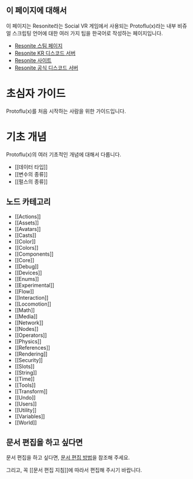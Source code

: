 ## 이 페이지에 대해서

이 페이지는 Resonite라는 Social VR 게임에서 사용되는 Protoflu(x)라는 내부 비쥬얼 스크립팅 언어에 대한 여러 가지 팁을 한국어로 작성하는 페이지입니다. 

- [Resonite 스팀 페이지](https://store.steampowered.com/app/2519830/Resonite/)
- [Resonite KR 디스코드 서버](https://discord.gg/zpGUvdxQpD)
- [Resonite 사이트](https://resonite.com/)
- [Resonite 공식 디스코드 서버](https://discord.gg/resonite)

# 초심자 가이드
Protoflu(x)를 처음 시작하는 사람을 위한 가이드입니다.


# 기초 개념
Protoflu(x)의 여러 기초적인 개념에 대해서 다룹니다.

- [[데이터 타입]]
- [[변수의 종류]]
- [[펄스의 종류]]
## 노드 카테고리
- [[Actions]]
- [[Assets]]
- [[Avatars]]
- [[Casts]]
- [[Color]]
- [[Colors]]
- [[Components]]
- [[Core]]
- [[Debug]]
- [[Devices]]
- [[Enums]]
- [[Experimental]]
- [[Flow]]
- [[Interaction]]
- [[Locomotion]]
- [[Math]]
- [[Media]]
- [[Network]]
- [[Nodes]]
- [[Operators]]
- [[Physics]]
- [[References]]
- [[Rendering]]
- [[Security]]
- [[Slots]]
- [[String]]
- [[Time]]
- [[Tools]]
- [[Transform]]
- [[Undo]]
- [[Users]]
- [[Utility]]
- [[Variables]]
- [[World]]

## 문서 편집을 하고 싶다면

문서 편집을 하고 싶다면, [문서 편집 방법](문서%20편집%20방법.md)을 참조해 주세요.

그리고, 꼭 [[문서 편집 지침]]에 따라서 편집해 주시기 바랍니다.


